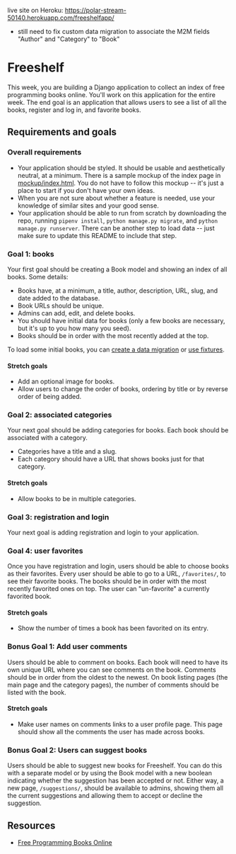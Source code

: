 live site on Heroku: https://polar-stream-50140.herokuapp.com/freeshelfapp/
- still need to fix custom data migration to associate the M2M fields "Author" and "Category" to "Book"


# Freeshelf

This week, you are building a Django application to collect an index of free programming books online. You'll work on this application for the entire week. The end goal is an application that allows users to see a list of all the books, register and log in, and favorite books.

## Requirements and goals

### Overall requirements

- Your application should be styled. It should be usable and aesthetically neutral, at a minimum. There is a sample mockup of the index page in [mockup/index.html](mockup/index.html). You do not have to follow this mockup -- it's just a place to start if you don't have your own ideas.
- When you are not sure about whether a feature is needed, use your knowledge of similar sites and your good sense.
- Your application should be able to run from scratch by downloading the repo, running `pipenv install`, `python manage.py migrate`, and `python manage.py runserver`. There can be another step to load data -- just make sure to update this README to include that step.

### Goal 1: books

Your first goal should be creating a Book model and showing an index of all books. Some details:

- Books have, at a minimum, a title, author, description, URL, slug, and date added to the database.
- Book URLs should be unique.
- Admins can add, edit, and delete books.
- You should have initial data for books (only a few books are necessary, but it's up to you how many you seed).
- Books should be in order with the most recently added at the top.

To load some initial books, you can [create a data migration](https://docs.djangoproject.com/en/2.1/topics/migrations/#data-migrations) or [use fixtures](https://docs.djangoproject.com/en/2.1/howto/initial-data/#providing-data-with-fixtures).

#### Stretch goals

- Add an optional image for books.
- Allow users to change the order of books, ordering by title or by reverse order of being added.

### Goal 2: associated categories

Your next goal should be adding categories for books. Each book should be associated with a category.

- Categories have a title and a slug.
- Each category should have a URL that shows books just for that category.

#### Stretch goals

- Allow books to be in multiple categories.

### Goal 3: registration and login

Your next goal is adding registration and login to your application.

### Goal 4: user favorites

Once you have registration and login, users should be able to choose books as their favorites. Every user should be able to go to a URL, `/favorites/`, to see their favorite books. The books should be in order with the most recently favorited ones on top. The user can "un-favorite" a currently favorited book.

#### Stretch goals

- Show the number of times a book has been favorited on its entry.

### Bonus Goal 1: Add user comments

Users should be able to comment on books. Each book will need to have its own unique URL where you can see comments on the book. Comments should be in order from the oldest to the newest. On book listing pages (the main page and the category pages), the number of comments should be listed with the book.

#### Stretch goals

- Make user names on comments links to a user profile page. This page should show all the comments the user has made across books.

### Bonus Goal 2: Users can suggest books

Users should be able to suggest new books for Freeshelf. You can do this with a separate model or by using the Book model with a new boolean indicating whether the suggestion has been accepted or not. Either way, a new page, `/suggestions/`, should be available to admins, showing them all the current suggestions and allowing them to accept or decline the suggestion.

## Resources

- [Free Programming Books Online](https://github.com/EbookFoundation/free-programming-books/blob/master/free-programming-books.md)
